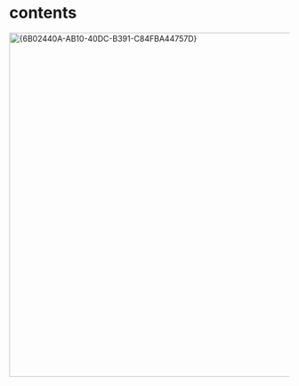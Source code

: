 # contents
<img width="1353" height="619" alt="{6B02440A-AB10-40DC-B391-C84FBA44757D}" src="https://github.com/user-attachments/assets/959dbfe4-4ca2-4c6d-ab03-b3a1f29a6e0b" />

